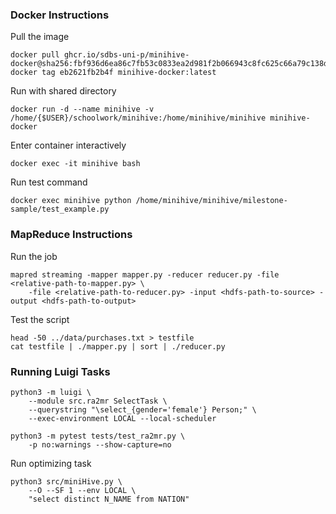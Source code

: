 
### Docker Instructions

Pull the image
```
docker pull ghcr.io/sdbs-uni-p/minihive-docker@sha256:fbf936d6ea86c7fb53c0833ea2d981f2b066943c8fc625c66a79c138d8262531
docker tag eb2621fb2b4f minihive-docker:latest
```

Run with shared directory
```
docker run -d --name minihive -v /home/{$USER}/schoolwork/minihive:/home/minihive/minihive minihive-docker
```

Enter container interactively
```
docker exec -it minihive bash
```

Run test command
```
docker exec minihive python /home/minihive/minihive/milestone-sample/test_example.py
```

### MapReduce Instructions

Run the job
```
mapred streaming -mapper mapper.py -reducer reducer.py -file <relative-path-to-mapper.py> \
    -file <relative-path-to-reducer.py> -input <hdfs-path-to-source> -output <hdfs-path-to-output>
```

Test the script
```
head -50 ../data/purchases.txt > testfile
cat testfile | ./mapper.py | sort | ./reducer.py
```


### Running Luigi Tasks

```
python3 -m luigi \
    --module src.ra2mr SelectTask \
    --querystring "\select_{gender='female'} Person;" \
    --exec-environment LOCAL --local-scheduler
```

```
python3 -m pytest tests/test_ra2mr.py \
    -p no:warnings --show-capture=no
```

Run optimizing task

```
python3 src/miniHive.py \
    --O --SF 1 --env LOCAL \
    "select distinct N_NAME from NATION"
```
